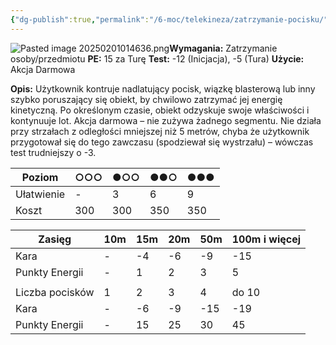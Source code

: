 ```yaml
---
{"dg-publish":true,"permalink":"/6-moc/telekineza/zatrzymanie-pocisku/","dgPassFrontmatter":true}
---
```


![Pasted image 20250201014636.png](/img/user/6%20Obrazy/Pasted%20image%2020250201014636.png)**Wymagania:** Zatrzymanie osoby/przedmiotu
**PE:** 15 za Turę
**Test:** -12 (Inicjacja), -5 (Tura)
**Użycie:** Akcja Darmowa

**Opis:** Użytkownik kontruje nadlatujący pocisk, wiązkę blasterową lub inny szybko poruszający się obiekt, by chwilowo zatrzymać jej energię kinetyczną. Po określonym czasie, obiekt odzyskuje swoje właściwości i kontynuuje lot. Akcja darmowa – nie zużywa żadnego segmentu. Nie działa przy strzałach z odległości mniejszej niż 5 metrów, chyba że użytkownik przygotował się do tego zawczasu (spodziewał się wystrzału) – wówczas test trudniejszy o -3.

| Poziom     | ○○○ | ●○○ | ●●○ | ●●● |
| ---------- | --- | --- | --- | --- |
| Ułatwienie | -   | 3   | 6   | 9   |
| Koszt      | 300 | 300 | 350 | 350 |

| Zasięg          | 10m | 15m | 20m | 50m | 100m i więcej |
| --------------- | --- | --- | --- | --- | ------------- |
| Kara            | -   | -4  | -6  | -9  | -15           |
| Punkty Energii  | -   | 1   | 2   | 3   | 5             |
|                 |     |     |     |     |               |
| Liczba pocisków | 1   | 2   | 3   | 4   | do 10         |
| Kara            | -   | -6  | -9  | -15 | -19           |
| Punkty Energii  | -   | 15  | 25  | 30  | 45            |
